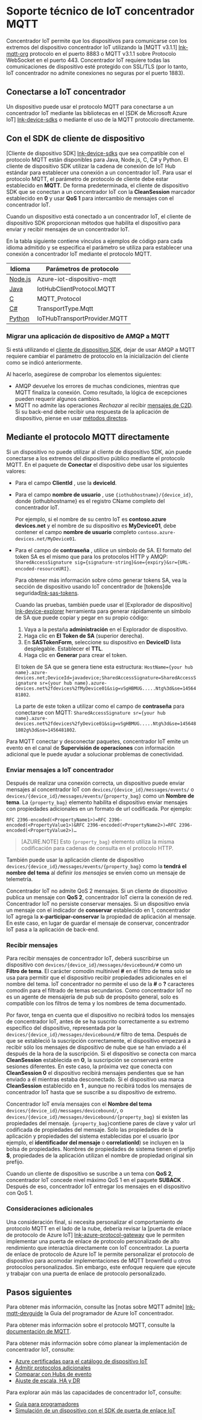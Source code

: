 <properties
 pageTitle="Soporte técnico de IoT concentrador MQTT | Microsoft Azure"
 description="Descripción de MQTT de soporte técnico de nivel de concentrador IoT"
 services="iot-hub"
 documentationCenter=".net"
 authors="kdotchkoff"
 manager="timlt"
 editor=""/>

<tags
 ms.service="iot-hub"
 ms.devlang="multiple"
 ms.topic="article"
 ms.tgt_pltfrm="na"
 ms.workload="na"
 ms.date="10/24/2016"
 ms.author="kdotchko"/>

# <a name="iot-hub-mqtt-support"></a>Soporte técnico de IoT concentrador MQTT

Concentrador IoT permite que los dispositivos para comunicarse con los extremos del dispositivo concentrador IoT utilizando la [MQTT v3.1.1] [ lnk-mqtt-org] protocolo en el puerto 8883 o MQTT v3.1.1 sobre Protocolo WebSocket en el puerto 443. Concentrador IoT requiere todas las comunicaciones de dispositivo esté protegido con SSL/TLS (por lo tanto, IoT concentrador no admite conexiones no seguras por el puerto 1883).

## <a name="connecting-to-iot-hub"></a>Conectarse a IoT concentrador

Un dispositivo puede usar el protocolo MQTT para conectarse a un concentrador IoT mediante las bibliotecas en el [SDK de Microsoft Azure IoT] [ lnk-device-sdks] o mediante el uso de la MQTT protocolo directamente.

## <a name="using-the-device-client-sdks"></a>Con el SDK de cliente de dispositivo

[Cliente de dispositivo SDK] [ lnk-device-sdks] que sea compatible con el protocolo MQTT están disponibles para Java, Node.js, C, C# y Python. El cliente de dispositivo SDK utilizar la cadena de conexión de IoT Hub estándar para establecer una conexión a un concentrador IoT. Para usar el protocolo MQTT, el parámetro de protocolo de cliente debe estar establecido en **MQTT**. De forma predeterminada, el cliente de dispositivo SDK que se conectan a un concentrador IoT con la **CleanSession** marcador establecido en **0** y usar **QoS 1** para intercambio de mensajes con el concentrador IoT.

Cuando un dispositivo está conectado a un concentrador IoT, el cliente de dispositivo SDK proporcionan métodos que habilita el dispositivo para enviar y recibir mensajes de un concentrador IoT.

En la tabla siguiente contiene vínculos a ejemplos de código para cada idioma admitido y se especifica el parámetro se utiliza para establecer una conexión a concentrador IoT mediante el protocolo MQTT.

| Idioma                   | Parámetros de protocolo        |
| -------------------------- | ------------------------- |
| [Node.js][lnk-sample-node] | Azure-iot-dispositivo-mqtt     |
| [Java][lnk-sample-java]    | IotHubClientProtocol.MQTT |
| [C][lnk-sample-c]          | MQTT_Protocol             |
| [C#][lnk-sample-csharp]    | TransportType.Mqtt        |
| [Python][lnk-sample-python] | IoTHubTransportProvider.MQTT |

### <a name="migrating-a-device-app-from-amqp-to-mqtt"></a>Migrar una aplicación de dispositivo de AMQP a MQTT
Si está utilizando el [cliente de dispositivo SDK][lnk-device-sdks], dejar de usar AMQP a MQTT requiere cambiar el parámetro de protocolo en la inicialización del cliente como se indicó anteriormente.

Al hacerlo, asegúrese de comprobar los elementos siguientes:

* AMQP devuelve los errores de muchas condiciones, mientras que MQTT finaliza la conexión. Como resultado, la lógica de excepciones pueden requerir algunos cambios.
* MQTT no admite las operaciones *Rechazar* al recibir [mensajes de C2D][lnk-messaging]. Si su back-end debe recibir una respuesta de la aplicación de dispositivo, piense en usar [métodos directos][lnk-methods].

## <a name="using-the-mqtt-protocol-directly"></a>Mediante el protocolo MQTT directamente

Si un dispositivo no puede utilizar al cliente de dispositivo SDK, aún puede conectarse a los extremos del dispositivo público mediante el protocolo MQTT. En el paquete de **Conectar** el dispositivo debe usar los siguientes valores:

- Para el campo **ClientId** , use la **deviceId**. 
- Para el campo **nombre de usuario** , use `{iothubhostname}/{device_id}`, donde {iothubhostname} es el registro CName completo del concentrador IoT.

    Por ejemplo, si el nombre de su centro IoT es **contoso.azure devices.net** y el nombre de su dispositivo es **MyDevice01**, debe contener el campo **nombre de usuario** completo `contoso.azure-devices.net/MyDevice01`.

- Para el campo de **contraseña** , utilice un símbolo de SA. El formato del token SA es el mismo que para los protocolos HTTP y AMQP:<br/>`SharedAccessSignature sig={signature-string}&se={expiry}&sr={URL-encoded-resourceURI}`.

    Para obtener más información sobre cómo generar tokens SA, vea la sección de dispositivo usando IoT concentrador de [tokens]de seguridad[lnk-sas-tokens].
    
    Cuando las pruebas, también puede usar el [Explorador de dispositivo] [ lnk-device-explorer] herramienta para generar rápidamente un símbolo de SA que puede copiar y pegar en su propio código:
    
    1. Vaya a la pestaña **administración** en el Explorador de dispositivo.
    2. Haga clic en **El Token de SA** (superior derecha).
    3. En **SASTokenForm**, seleccione su dispositivo en **DeviceID** lista desplegable. Establecer el **TTL**.
    4. Haga clic en **Generar** para crear el token.
    
    El token de SA que se genera tiene esta estructura:   `HostName={your hub name}.azure-devices.net;DeviceId=javadevice;SharedAccessSignature=SharedAccessSignature sr={your hub name}.azure-devices.net%2fdevices%2fMyDevice01&sig=vSgHBMUG.....Ntg%3d&se=1456481802`.

    La parte de este token a utilizar como el campo de **contraseña** para conectarse con MQTT:   `SharedAccessSignature sr={your hub name}.azure-devices.net%2fdevices%2fyDevice01&sig=vSgHBMUG.....Ntg%3d&se=1456481802g%3d&se=1456481802`.

Para MQTT conectar y desconectar paquetes, concentrador IoT emite un evento en el canal de **Supervisión de operaciones** con información adicional que le puede ayudar a solucionar problemas de conectividad.

### <a name="sending-messages-to-iot-hub"></a>Enviar mensajes a IoT concentrador

Después de realizar una conexión correcta, un dispositivo puede enviar mensajes al concentrador IoT con `devices/{device_id}/messages/events/` o `devices/{device_id}/messages/events/{property_bag}` como un **Nombre de tema**. La `{property_bag}` elemento habilita el dispositivo enviar mensajes con propiedades adicionales en un formato de url codificada. Por ejemplo:

```
RFC 2396-encoded(<PropertyName1>)=RFC 2396-encoded(<PropertyValue1>)&RFC 2396-encoded(<PropertyName2>)=RFC 2396-encoded(<PropertyValue2>)…
```

> [AZURE.NOTE] Esto `{property_bag}` elemento utiliza la misma codificación para cadenas de consulta en el protocolo HTTP.

También puede usar la aplicación cliente de dispositivo `devices/{device_id}/messages/events/{property_bag}` como la **tendrá el nombre del tema** al definir *los mensajes* se envíen como un mensaje de telemetría.

Concentrador IoT no admite QoS 2 mensajes. Si un cliente de dispositivo publica un mensaje con **QoS 2**, concentrador IoT cierra la conexión de red.
Concentrador IoT no persiste conservar mensajes. Si un dispositivo envía un mensaje con el indicador de **conservar** establecido en 1, concentrador IoT agrega la **x-participar-conservar** la propiedad de aplicación al mensaje. En este caso, en lugar de guardar el mensaje de conservar, concentrador IoT pasa a la aplicación de back-end.

### <a name="receiving-messages"></a>Recibir mensajes

Para recibir mensajes de concentrador IoT, deberá suscribirse un dispositivo con `devices/{device_id}/messages/devicebound/#` como un **Filtro de tema**. El carácter comodín multinivel **#** en el filtro de tema solo se usa para permitir que el dispositivo recibir propiedades adicionales en el nombre del tema. IoT concentrador no permite el uso de la **#** o **?** caracteres comodín para el filtrado de temas secundarios. Como concentrador IoT no es un agente de mensajería de pub sub de propósito general, solo es compatible con los filtros de tema y los nombres de tema documentado.

Por favor, tenga en cuenta que el dispositivo no recibirá todos los mensajes de concentrador IoT, antes de se ha suscrito correctamente a su extremo específico del dispositivo, representada por la `devices/{device_id}/messages/devicebound/#` filtro de tema. Después de que se estableció la suscripción correctamente, el dispositivo empezará a recibir sólo los mensajes de dispositivo de nube que se han enviado a él después de la hora de la suscripción. Si el dispositivo se conecta con marca **CleanSession** establecida en **0**, la suscripción se conservará entre sesiones diferentes. En este caso, la próxima vez que conecta con **CleanSession 0** el dispositivo recibirá mensajes pendientes que se han enviado a él mientras estaba desconectado. Si el dispositivo usa marca **CleanSession** establecido en **1** , aunque no recibirá todos los mensajes de concentrador IoT hasta que se suscribe a su dispositivo de extremo.

Concentrador IoT envía mensajes con el **Nombre del tema** `devices/{device_id}/messages/devicebound/`, o `devices/{device_id}/messages/devicebound/{property_bag}` si existen las propiedades del mensaje. `{property_bag}`contiene pares de clave y valor url codificada de propiedades del mensaje. Solo las propiedades de la aplicación y propiedades del sistema establecidas por el usuario (por ejemplo, el **identificador del mensaje** o **correlationId**) se incluyen en la bolsa de propiedades. Nombres de propiedades de sistema tienen el prefijo **$**, propiedades de la aplicación utilizan el nombre de propiedad original sin prefijo.

Cuando un cliente de dispositivo se suscribe a un tema con **QoS 2**, concentrador IoT concede nivel máximo QoS 1 en el paquete **SUBACK** . Después de eso, concentrador IoT entregar los mensajes en el dispositivo con QoS 1.

### <a name="additional-considerations"></a>Consideraciones adicionales

Una consideración final, si necesita personalizar el comportamiento de protocolo MQTT en el lado de la nube, debería revisar la [puerta de enlace de protocolo de Azure IoT] [ lnk-azure-protocol-gateway] que le permiten implementar una puerta de enlace de protocolo personalizado de alto rendimiento que interactúa directamente con IoT concentrador. La puerta de enlace de protocolo de Azure IoT le permite personalizar el protocolo de dispositivo para acomodar implementaciones de MQTT brownfield u otros protocolos personalizados. Sin embargo, este enfoque requiere que ejecute y trabajar con una puerta de enlace de protocolo personalizado.

## <a name="next-steps"></a>Pasos siguientes

Para obtener más información, consulte las [notas sobre MQTT admite] [ lnk-mqtt-devguide] la Guía del programador de Azure IoT concentrador.

Para obtener más información sobre el protocolo MQTT, consulte la [documentación de MQTT][lnk-mqtt-docs].

Para obtener más información sobre cómo planear la implementación de concentrador IoT, consulte:

- [Azure certificadas para el catálogo de dispositivo IoT][lnk-devices]
- [Admitir protocolos adicionales][lnk-protocols]
- [Comparar con Hubs de evento][lnk-compare]
- [Ajuste de escala, HA y DR][lnk-scaling]

Para explorar aún más las capacidades de concentrador IoT, consulte:

- [Guía para programadores][lnk-devguide]
- [Simulación de un dispositivo con el SDK de puerta de enlace IoT][lnk-gateway]

[lnk-device-sdks]: https://github.com/Azure/azure-iot-sdks/blob/master/readme.md
[lnk-mqtt-org]: http://mqtt.org/
[lnk-mqtt-docs]: http://mqtt.org/documentation
[lnk-sample-node]: https://github.com/Azure/azure-iot-sdks/blob/develop/node/device/samples/simple_sample_device.js
[lnk-sample-java]: https://github.com/Azure/azure-iot-sdks/blob/develop/java/device/samples/send-receive-sample/src/main/java/samples/com/microsoft/azure/iothub/SendReceive.java
[lnk-sample-c]: https://github.com/Azure/azure-iot-sdks/tree/master/c/iothub_client/samples/iothub_client_sample_mqtt
[lnk-sample-csharp]: https://github.com/Azure/azure-iot-sdks/tree/master/csharp/device/samples
[lnk-sample-python]: https://github.com/Azure/azure-iot-sdks/tree/master/python/device/samples
[lnk-device-explorer]: https://github.com/Azure/azure-iot-sdks/blob/master/tools/DeviceExplorer/readme.md
[lnk-sas-tokens]: iot-hub-devguide-security.md#using-sas-tokens-as-a-device
[lnk-mqtt-devguide]: iot-hub-devguide-messaging.md#notes-on-mqtt-support
[lnk-azure-protocol-gateway]: iot-hub-protocol-gateway.md

[lnk-devices]: https://catalog.azureiotsuite.com/
[lnk-protocols]: iot-hub-protocol-gateway.md
[lnk-compare]: iot-hub-compare-event-hubs.md
[lnk-scaling]: iot-hub-scaling.md
[lnk-devguide]: iot-hub-devguide.md
[lnk-gateway]: iot-hub-linux-gateway-sdk-simulated-device.md

[lnk-methods]: iot-hub-devguide-direct-methods.md
[lnk-messaging]: iot-hub-devguide-messaging.md
